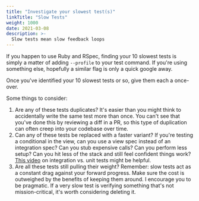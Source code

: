 ```yaml
---
title: "Investigate your slowest test(s)"
linkTitle: "Slow Tests"
weight: 1000
date: 2021-03-08
description: >-
  Slow tests mean slow feedback loops
---
```


If you happen to use Ruby and RSpec, finding your 10 slowest tests is simply a
matter of adding `--profile` to your test command. If you're using something
else, hopefully a similar flag is only a quick google away.

Once you've identified your 10 slowest tests or so, give them each a once-over.

Some things to consider:

1. Are any of these tests duplicates? It's easier than you might think to
   accidentally write the same test more than once. You can't see that you've
   done this by reviewing a diff in a PR, so this type of duplication can often
   creep into your codebase over time. 
2. Can any of these tests be replaced with a faster variant? If you're testing
   a conditional in the view, can you use a view spec instead of an integration
   spec? Can you stub expensive calls? Can you perform less setup? Can you hit
   less of the stack and still feel confident things work? [This
   video](https://www.youtube.com/watch?v=kBOqaluDf2k) on integration vs. unit
   tests might be helpful.
3. Are all these tests still pulling their weight? Remember: slow tests act as
   a constant drag against your forward progress. Make sure the cost is
   outweighed by the benefits of keeping them around. I encourage you to be
   pragmatic. If a very slow test is verifying something that's not
   mission-critical, it's worth considering deleting it.
